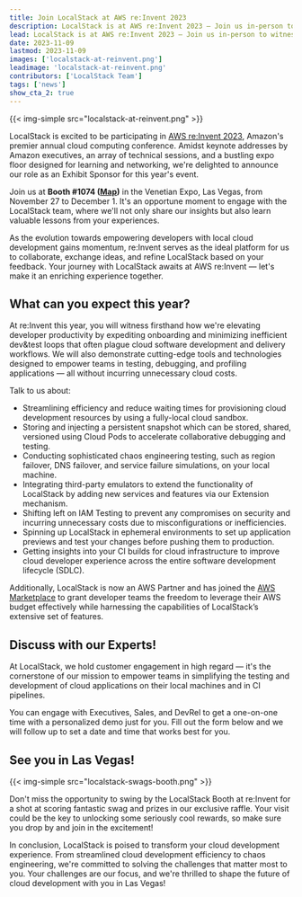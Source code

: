 ```yaml
---
title: Join LocalStack at AWS re:Invent 2023
description: LocalStack is at AWS re:Invent 2023 — Join us in-person to witness our cutting-edge demos on local Cloud Emulation, Extensions, Chaos Engineering, Security Testing, Ephemeral Environments, CI Analytics, and more!
lead: LocalStack is at AWS re:Invent 2023 — Join us in-person to witness our cutting-edge demos on local Cloud Emulation, Extensions, Chaos Engineering, Security Testing, Ephemeral Environments, CI Analytics, and more!
date: 2023-11-09
lastmod: 2023-11-09
images: ['localstack-at-reinvent.png']
leadimage: 'localstack-at-reinvent.png'
contributors: ['LocalStack Team']
tags: ['news']
show_cta_2: true
---
```


{{< img-simple src="localstack-at-reinvent.png" >}}

LocalStack is excited to be participating in [AWS re:Invent 2023](https://reinvent.awsevents.com), Amazon's premier annual cloud computing conference. Amidst keynote addresses by Amazon executives, an array of technical sessions, and a bustling expo floor designed for learning and networking, we're delighted to announce our role as an Exhibit Sponsor for this year's event.

Join us at **Booth #1074 ([Map](./file/aws-reinvent-localstack-map.pdf))** in the Venetian Expo, Las Vegas, from November 27 to December 1. It's an opportune moment to engage with the LocalStack team, where we'll not only share our insights but also learn valuable lessons from your experiences. 

As the evolution towards empowering developers with local cloud development gains momentum, re:Invent serves as the ideal platform for us to collaborate, exchange ideas, and refine LocalStack based on your feedback. Your journey with LocalStack awaits at AWS re:Invent — let's make it an enriching experience together.

## What can you expect this year?

At re:Invent this year, you will witness firsthand how we're elevating developer productivity by expediting onboarding and minimizing inefficient dev&test loops that often plague cloud software development and delivery workflows. We will also demonstrate cutting-edge tools and technologies designed to empower teams in testing, debugging, and profiling applications — all without incurring unnecessary cloud costs.

Talk to us about:

- Streamlining efficiency and reduce waiting times for provisioning cloud development resources by using a fully-local cloud sandbox.
- Storing and injecting a persistent snapshot which can be stored, shared, versioned using Cloud Pods to accelerate collaborative debugging and testing.
- Conducting sophisticated chaos engineering testing, such as region failover, DNS failover, and service failure simulations, on your local machine.
- Integrating third-party emulators to extend the functionality of LocalStack by adding new services and features via our Extension mechanism.
- Shifting left on IAM Testing to prevent any compromises on security and incurring unnecessary costs due to misconfigurations or inefficiencies.
- Spinning up LocalStack in ephemeral environments to set up application previews and test your changes before pushing them to production.
- Getting insights into your CI builds for cloud infrastructure to improve cloud developer experience across the entire software development lifecycle (SDLC).

Additionally, LocalStack is now an AWS Partner and has joined the [AWS Marketplace](https://aws.amazon.com/marketplace/pp/prodview-lllzw3ywntoxg) to grant developer teams the freedom to leverage their AWS budget effectively while harnessing the capabilities of LocalStack’s extensive set of features.

## Discuss with our Experts!

At LocalStack, we hold customer engagement in high regard — it's the cornerstone of our mission to empower teams in simplifying the testing and development of cloud applications on their local machines and in CI pipelines.

You can engage with Executives, Sales, and DevRel to get a one-on-one time with a personalized demo just for you. Fill out the form below and we will follow up to set a date and time that works best for you.

## See you in Las Vegas!

{{< img-simple src="localstack-swags-booth.png" >}}

Don't miss the opportunity to swing by the LocalStack Booth at re:Invent for a shot at scoring fantastic swag and prizes in our exclusive raffle. Your visit could be the key to unlocking some seriously cool rewards, so make sure you drop by and join in the excitement!

In conclusion, LocalStack is poised to transform your cloud development experience. From streamlined cloud development efficiency to chaos engineering, we're committed to solving the challenges that matter most to you. Your challenges are our focus, and we're thrilled to shape the future of cloud development with you in Las Vegas!
